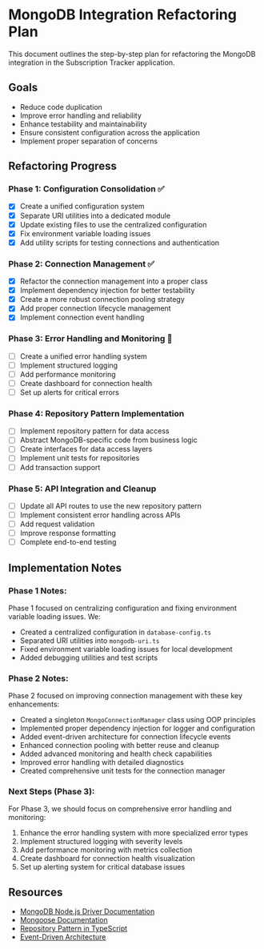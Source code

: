 # MongoDB Integration Refactoring Plan

This document outlines the step-by-step plan for refactoring the MongoDB integration in the Subscription Tracker application.

## Goals

- Reduce code duplication
- Improve error handling and reliability
- Enhance testability and maintainability
- Ensure consistent configuration across the application
- Implement proper separation of concerns

## Refactoring Progress

### Phase 1: Configuration Consolidation ✅

- [x] Create a unified configuration system
- [x] Separate URI utilities into a dedicated module
- [x] Update existing files to use the centralized configuration
- [x] Fix environment variable loading issues
- [x] Add utility scripts for testing connections and authentication

### Phase 2: Connection Management ✅

- [x] Refactor the connection management into a proper class
- [x] Implement dependency injection for better testability
- [x] Create a more robust connection pooling strategy
- [x] Add proper connection lifecycle management
- [x] Implement connection event handling

### Phase 3: Error Handling and Monitoring 🔄

- [ ] Create a unified error handling system
- [ ] Implement structured logging
- [ ] Add performance monitoring
- [ ] Create dashboard for connection health
- [ ] Set up alerts for critical errors

### Phase 4: Repository Pattern Implementation

- [ ] Implement repository pattern for data access
- [ ] Abstract MongoDB-specific code from business logic
- [ ] Create interfaces for data access layers
- [ ] Implement unit tests for repositories
- [ ] Add transaction support

### Phase 5: API Integration and Cleanup

- [ ] Update all API routes to use the new repository pattern
- [ ] Implement consistent error handling across APIs
- [ ] Add request validation
- [ ] Improve response formatting
- [ ] Complete end-to-end testing

## Implementation Notes

### Phase 1 Notes:

Phase 1 focused on centralizing configuration and fixing environment variable loading issues. We:
- Created a centralized configuration in `database-config.ts`
- Separated URI utilities into `mongodb-uri.ts`
- Fixed environment variable loading issues for local development
- Added debugging utilities and test scripts

### Phase 2 Notes:

Phase 2 focused on improving connection management with these key enhancements:
- Created a singleton `MongoConnectionManager` class using OOP principles
- Implemented proper dependency injection for logger and configuration
- Added event-driven architecture for connection lifecycle events
- Enhanced connection pooling with better reuse and cleanup
- Added advanced monitoring and health check capabilities
- Improved error handling with detailed diagnostics
- Created comprehensive unit tests for the connection manager

### Next Steps (Phase 3):

For Phase 3, we should focus on comprehensive error handling and monitoring:
1. Enhance the error handling system with more specialized error types
2. Implement structured logging with severity levels
3. Add performance monitoring with metrics collection
4. Create dashboard for connection health visualization
5. Set up alerting system for critical database issues

## Resources

- [MongoDB Node.js Driver Documentation](https://mongodb.github.io/node-mongodb-native/)
- [Mongoose Documentation](https://mongoosejs.com/docs/)
- [Repository Pattern in TypeScript](https://khalilstemmler.com/articles/typescript-domain-driven-design/repository-dto-mapper/)
- [Event-Driven Architecture](https://martinfowler.com/articles/201701-event-driven.html)
